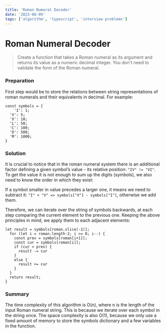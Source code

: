 ```yaml
---
title: 'Roman Numeral Decoder'
date: '2023-08-09'
tags: ['algorithm', 'typescript', 'interview problems']
---
```


# Roman Numeral Decoder

> Create a function that takes a Roman numeral as its argument and returns its value as a numeric decimal integer. You don't need to validate the form of the Roman numeral.

### Preparation

First step would be to store the relations between string representations of roman numerals and their equivalents in decimal. For example:

```tsx
const symbols = {
	'I': 1;
  'V': 5;
  'X': 10;
  'L': 50;
  'C': 100;
  'D': 500;
  'M': 1000;
}
```

### Solution

It is crucial to notice that in the roman numeral system there is an additional factor defining a given symbol’s value - its relative position: `"IV" != "VI"`. To get the value it is not enough to sum up the digits (symbols), we also need to know the order in which they exist:

If a symbol smaller in value precedes a larger one, it means we need to subtract it: `"I" + "V" => symbols["V"] - symbols["I"]`, otherwise we add them.

Therefore, we can iterate over the string of symbols backwards, at each step comparing the current element to the previous one. Keeping the above principles in mind, we apply them to each adjacent elements:

```tsx
let result = symbols[roman.slice(-1)];
  for (let i = roman.length-2; i >= 0; i--) {
    const prev = symbols[roman[i+1]];
    const cur = symbols[roman[i]];
    if (cur < prev) {
      result -= cur
    }
    else {
      result += cur
    }
  }
  return result;
}
```

### Summary

The time complexity of this algorithm is O(n), where n is the length of the input Roman numeral string. This is because we iterate over each symbol in the string once. The space complexity is also O(1), because we only use a fixed amount of memory to store the symbols dictionary and a few variables in the function.
